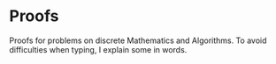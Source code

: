 # Proofs
Proofs for problems on discrete Mathematics and Algorithms. To avoid difficulties when typing, I explain some in words.
